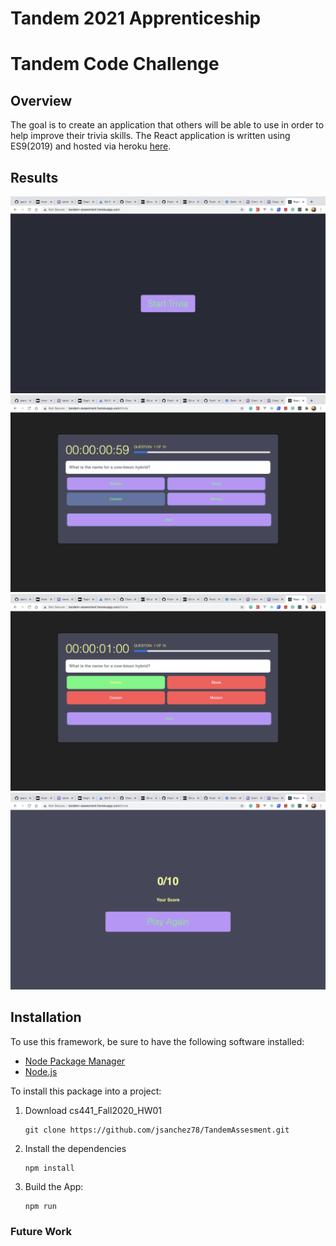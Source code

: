 # Tandem 2021 Apprenticeship

# Tandem Code Challenge

## Overview
The goal is to create an application that others will be able to use in order to help improve their trivia skills.
The React application is written using ES9(2019) and hosted via heroku [here](http://tandem-assesment.herokuapp.com/).

## Results
![](src/Screenshots/Start.png)
![](src/Screenshots/Trivia.png)
![](src/Screenshots/AnswerSubmission.png)
![](src/Screenshots/Finished.png)

## Installation

To use this framework, be sure to have the following software installed:  

* [Node Package Manager](https://www.npmjs.com/get-npm)
* [Node.js](https://nodejs.org/en/)

To install this package into a project:  

1.  Download cs441_Fall2020_HW01

    ```  
    git clone https://github.com/jsanchez78/TandemAssesment.git
    ```
2. Install the dependencies 

    ```
    npm install
    ```
3. Build the App:

    ```
    npm run 
    ```  


### Future Work




